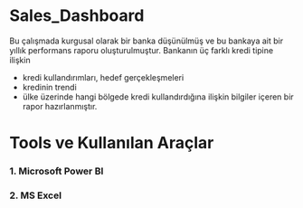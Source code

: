# Sales_Dashboard
Bu çalışmada kurgusal olarak bir banka düşünülmüş ve bu bankaya ait bir yıllık performans raporu oluşturulmuştur.
Bankanın üç farklı kredi tipine ilişkin 
- kredi kullandırımları, hedef gerçekleşmeleri
- kredinin trendi
- ülke üzerinde hangi bölgede kredi kullandırdığına ilişkin bilgiler içeren bir rapor hazırlanmıştır.
# Tools ve Kullanılan Araçlar
### 1. Microsoft Power BI
### 2. MS Excel<br>
